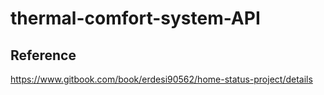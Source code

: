 # thermal-comfort-system-API

## Reference
https://www.gitbook.com/book/erdesi90562/home-status-project/details

